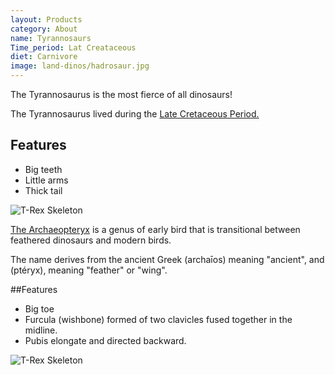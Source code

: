 ```yaml
---
layout: Products
category: About 
name: Tyrannosaurs
Time_period: Lat Creataceous
diet: Carnivore
image: land-dinos/hadrosaur.jpg
---
```


The Tyrannosaurus is the most fierce of all dinosaurs!

The Tyrannosaurus lived during the [Late Cretaceous Period.](http://en.wikipedia.org/wiki/Tyrannosaurus)

## Features

- Big teeth 
- Little arms
- Thick tail

![T-Rex Skeleton](http://upload.wikimedia.org/wikipedia/commons/thumb/9/94/Tyrannosaurus_Rex_Holotype.jpg/800px-Tyrannosaurus_Rex_Holotype.jpg)


[The Archaeopteryx](http://en.wikipedia.org/wiki/Archaeopteryx) is a genus of early bird that is transitional between feathered dinosaurs and modern birds.

The name derives from the ancient Greek (archaīos) meaning "ancient", and (ptéryx), meaning "feather" or "wing". 

##Features 

- Big toe
- Furcula (wishbone) formed of two clavicles fused together in the midline.
- Pubis elongate and directed backward.

![T-Rex Skeleton](http://upload.wikimedia.org/wikipedia/commons/thumb/9/9d/Archaeopteryx_lithographica_%28Berlin_specimen%29.jpg/443px-Archaeopteryx_lithographica_%28Berlin_specimen%29.jpg)

